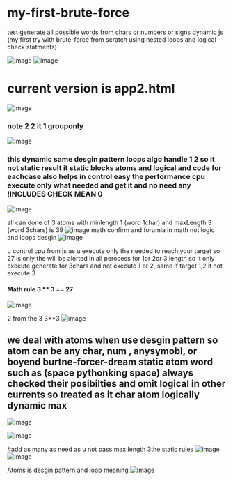 # my-first-brute-force
test generate all possible words from chars or numbers or signs dynamic js (my first try with brute-force from scratch using nested loops and logical check statments)


![image](https://github.com/user-attachments/assets/4fb3078c-a048-4759-b150-6c3245a26d47)
![image](https://github.com/user-attachments/assets/9623b896-0b56-4c0a-bd61-97439e70e368)


# current version is app2.html

![image](https://github.com/user-attachments/assets/97164b24-4383-4918-8023-be12cf198a09)

### note 2 2 it 1 grouponly
![image](https://github.com/user-attachments/assets/2e79583f-ab55-4492-a91f-58dc92b1b6dd)

### this dynamic same desgin pattern loops algo handle 1 2 so it not static result it static blocks atoms and logical and code for eachcase also helps in control easy the performance cpu execute only what needed and get it and no need any !INCLUDES CHECK MEAN 0
![image](https://github.com/user-attachments/assets/51bb2886-d8e0-4e4c-8707-518642b48ada)


all can done of 3 atoms with minlength 1 (word 1char) and maxLength 3 (word 3chars) is 39 
![image](https://github.com/user-attachments/assets/25894fb5-6ed4-4690-815e-d85b67909451)
math confirm and forumla in math not logic and loops desgin
![image](https://github.com/user-attachments/assets/e612bbd6-0496-400b-8f83-2123fc08a703)


u control cpu from js as u execute only the needed to reach your target so 27 is only the will be alerted in all perocess for 1or 2or 3 length so it only execute generate for 3chars and not execute 1 or 2, same if target 1,2 it not execute 3 
#### Math rule 3 ** 3 == 27
![image](https://github.com/user-attachments/assets/60f0490b-7c29-4297-9cf6-cd025708a40d)


2 from the 3 3**3
![image](https://github.com/user-attachments/assets/0ebee981-9e19-4e38-a993-c94a178f1bc1)


## we deal with atoms when use desgin pattern so atom can be any char, num , anysymobl, or boyend burtne-forcer-dream static atom word such as (space pythonking space) always checked their posibilties and omit logical in other currents so treated as it char atom logically dynamic max

![image](https://github.com/user-attachments/assets/3c4f8702-9c99-4eb8-a366-85a402568cf0)



![image](https://github.com/user-attachments/assets/2ab0672f-607f-42be-8336-372e5b34fe6b)

#add as many as need as u not pass max length 3the static rules
![image](https://github.com/user-attachments/assets/dbc4bb11-1f6d-4afe-96db-99e41b47e4fb)
![image](https://github.com/user-attachments/assets/1281c637-649e-491c-900b-273068a4cd38)



Atoms is desgin pattern and loop meaning
![image](https://github.com/user-attachments/assets/a01b72a2-18aa-4f1a-86c3-85ee4aa770a5)
